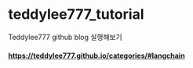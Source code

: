 # teddylee777_tutorial
Teddylee777 github blog 실행해보기
#### https://teddylee777.github.io/categories/#langchain
